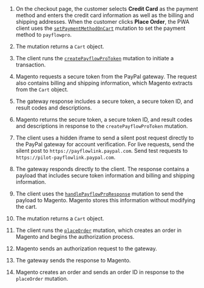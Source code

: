 1. On the checkout page, the customer selects **Credit Card** as the payment method and enters the credit card information as well as the billing and shipping addresses. When the customer clicks **Place Order**, the PWA client uses the [`setPaymentMethodOnCart`]({{page.baseurl}}/graphql/reference/quote-payment-method.html) mutation to set the payment method to `payflowpro`.

2. The mutation returns a `Cart` object.

3. The client runs the [`createPayflowProToken`]({{page.baseurl}}/graphql/reference/paypal-create-payflow-pro-token.html) mutation to initiate a transaction.

4. Magento requests a secure token from the PayPal gateway. The request also contains billing and shipping information, which Magento extracts from the `Cart` object.

5. The gateway response includes a secure token, a secure token ID, and result codes and descriptions.

6. Magento returns the secure token, a secure token ID, and result codes and descriptions in response to the `createPayflowProToken` mutation.

7. The client uses a hidden iframe to send a silent post request directly to the PayPal gateway for account verification. For live requests, send the silent post to `https://payflowlink.paypal.com`. Send test requests to `https://pilot-payflowlink.paypal.com`.

8. The gateway responds directly to the client. The response contains a payload that includes secure token information and billing and shipping information.

9. The client uses the [`handlePayflowProResponse`]({{page.baseurl}}/graphql/reference/paypal-handle-payflow-pro-response.html) mutation to send the payload to Magento. Magento stores this information without modifying the cart.

10. The mutation returns a `Cart` object.

11. The client runs the [`placeOrder`]({{page.baseurl}}/graphql/reference/quote-place-order.html) mutation, which creates an order in Magento and begins the authorization process.

12. Magento sends an authorization request to the gateway.

13. The gateway sends the response to Magento.

14. Magento creates an order and sends an order ID in response to the `placeOrder` mutation.